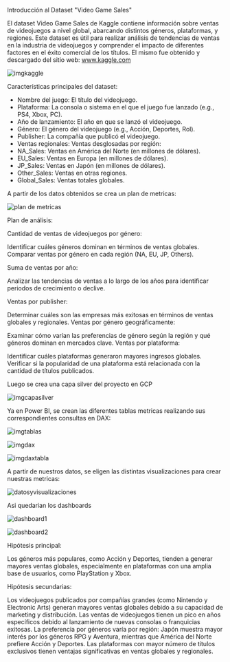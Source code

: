 Introducción al Dataset "Video Game Sales"

El dataset Video Game Sales de Kaggle contiene información sobre ventas de videojuegos a nivel global, abarcando distintos géneros, plataformas, y regiones. Este dataset es útil para realizar análisis de tendencias de ventas en la industria de videojuegos y comprender el impacto de diferentes factores en el éxito comercial de los títulos.
El mismo fue obtenido y descargado del sitio web: [www.kaggle.com ](https://www.kaggle.com/)

![imgkaggle](https://github.com/user-attachments/assets/8af3dea0-9e1e-4ce1-b143-9a60f51217a0)

Características principales del dataset:

- Nombre del juego: El título del videojuego.
- Plataforma: La consola o sistema en el que el juego fue lanzado (e.g., PS4, Xbox, PC).
- Año de lanzamiento: El año en que se lanzó el videojuego.
- Género: El género del videojuego (e.g., Acción, Deportes, Rol).
- Publisher: La compañía que publicó el videojuego.
- Ventas regionales: Ventas desglosadas por región:
- NA_Sales: Ventas en América del Norte (en millones de dólares).
- EU_Sales: Ventas en Europa (en millones de dólares).
- JP_Sales: Ventas en Japón (en millones de dólares).
- Other_Sales: Ventas en otras regiones.
- Global_Sales: Ventas totales globales.

A partir de los datos obtenidos se crea un plan de metricas:

![plan de metricas](https://github.com/user-attachments/assets/5f857861-d164-433c-856f-f9a49252cf41)

Plan de análisis:

Cantidad de ventas de videojuegos por género:

Identificar cuáles géneros dominan en términos de ventas globales.
Comparar ventas por género en cada región (NA, EU, JP, Others).

Suma de ventas por año:

Analizar las tendencias de ventas a lo largo de los años para identificar periodos de crecimiento o declive.

Ventas por publisher:

Determinar cuáles son las empresas más exitosas en términos de ventas globales y regionales.
Ventas por género geográficamente:

Examinar cómo varían las preferencias de género según la región y qué géneros dominan en mercados clave.
Ventas por plataforma:

Identificar cuáles plataformas generaron mayores ingresos globales.
Verificar si la popularidad de una plataforma está relacionada con la cantidad de títulos publicados.


Luego se crea una capa silver del proyecto en GCP

![imgcapasilver](https://github.com/user-attachments/assets/ec0dcff3-c81c-4144-a459-648e69e5ff95)

Ya en Power BI, se crean las diferentes tablas metricas realizando sus correspondientes consultas en DAX:

![imgtablas](https://github.com/user-attachments/assets/b7c3b734-8643-4760-a2cb-ee94bf2af40f)

![imgdax](https://github.com/user-attachments/assets/093cc023-7a4f-4ea9-8950-fce0b9c94b7c)

![imgdaxtabla](https://github.com/user-attachments/assets/44cd9f61-a77f-4ad8-a937-f7b4d0fc21b5)

A partir de nuestros datos, se eligen las distintas visualizaciones para crear nuestras metricas:

![datosyvisualizaciones](https://github.com/user-attachments/assets/823f1277-240c-4efa-94e7-f64b6d316281)

Asi quedarian los dashboards

![dashboard1](https://github.com/user-attachments/assets/0497b8bb-0161-4f3f-a460-89a6dd208cdb)

![dashboard2](https://github.com/user-attachments/assets/f5e5deda-3523-46a7-a0d6-7435932a2e09)



Hipótesis principal:

Los géneros más populares, como Acción y Deportes, tienden a generar mayores ventas globales, especialmente en plataformas con una amplia base de usuarios, como PlayStation y Xbox.

Hipótesis secundarias:

Los videojuegos publicados por compañías grandes (como Nintendo y Electronic Arts) generan mayores ventas globales debido a su capacidad de marketing y distribución.
Las ventas de videojuegos tienen un pico en años específicos debido al lanzamiento de nuevas consolas o franquicias exitosas.
La preferencia por géneros varía por región: Japón muestra mayor interés por los géneros RPG y Aventura, mientras que América del Norte prefiere Acción y Deportes.
Las plataformas con mayor número de títulos exclusivos tienen ventajas significativas en ventas globales y regionales.

